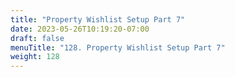 ```yaml
---
title: "Property Wishlist Setup Part 7"
date: 2023-05-26T10:19:20-07:00
draft: false
menuTitle: "128. Property Wishlist Setup Part 7"
weight: 128
---
```


